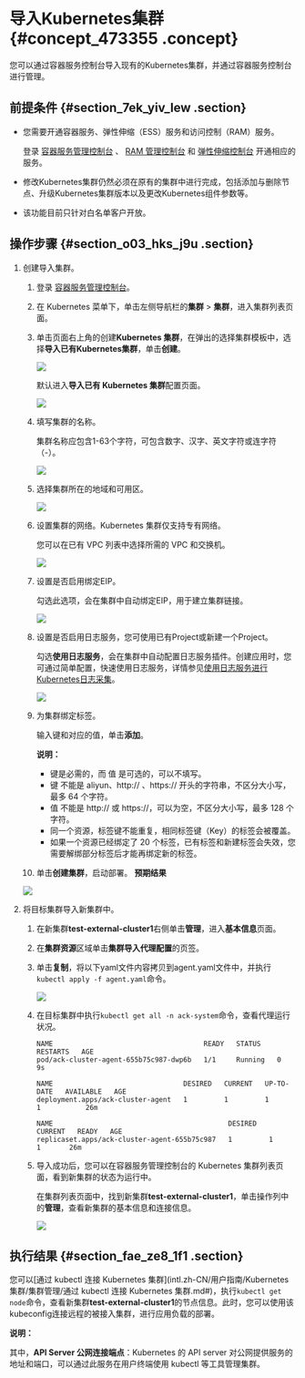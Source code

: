 # 导入Kubernetes集群 {#concept_473355 .concept}

您可以通过容器服务控制台导入现有的Kubernetes集群，并通过容器服务控制台进行管理。

## 前提条件 {#section_7ek_yiv_lew .section}

-   您需要开通容器服务、弹性伸缩（ESS）服务和访问控制（RAM）服务。

    登录 [容器服务管理控制台](https://cs.console.aliyun.com/) 、 [RAM 管理控制台](https://ram.console.aliyun.com/) 和 [弹性伸缩控制台](https://essnew.console.aliyun.com) 开通相应的服务。

-   修改Kubernetes集群仍然必须在原有的集群中进行完成，包括添加与删除节点、升级Kubernetes集群版本以及更改Kubernetes组件参数等。
-   该功能目前只针对白名单客户开放。

## 操作步骤 {#section_o03_hks_j9u .section}

1.  创建导入集群。

    1.  登录 [容器服务管理控制台](https://cs.console.aliyun.com)。
    2.  在 Kubernetes 菜单下，单击左侧导航栏的**集群** \> **集群**，进入集群列表页面。
    3.  单击页面右上角的创建**Kubernetes 集群**，在弹出的选择集群模板中，选择**导入已有Kubernetes集群**，单击**创建**。

        ![](http://static-aliyun-doc.oss-cn-hangzhou.aliyuncs.com/assets/img/380912/155970577248661_zh-CN.png)

        默认进入**导入已有 Kubernetes 集群**配置页面。

        ![](http://static-aliyun-doc.oss-cn-hangzhou.aliyuncs.com/assets/img/380912/155970577248722_zh-CN.png)

    4.  填写集群的名称。

        集群名称应包含1-63个字符，可包含数字、汉字、英文字符或连字符（-）。

        ![](http://static-aliyun-doc.oss-cn-hangzhou.aliyuncs.com/assets/img/380912/155970577248611_zh-CN.png)

    5.  选择集群所在的地域和可用区。

        ![](http://static-aliyun-doc.oss-cn-hangzhou.aliyuncs.com/assets/img/380912/155970577248614_zh-CN.png)

    6.  设置集群的网络。Kubernetes 集群仅支持专有网络。

        您可以在已有 VPC 列表中选择所需的 VPC 和交换机。

        ![](http://static-aliyun-doc.oss-cn-hangzhou.aliyuncs.com/assets/img/380912/155970577248615_zh-CN.png)

    7.  设置是否启用绑定EIP。

        勾选此选项，会在集群中自动绑定EIP，用于建立集群链接。

        ![](http://static-aliyun-doc.oss-cn-hangzhou.aliyuncs.com/assets/img/380912/155970577248725_zh-CN.png)

    8.  设置是否启用日志服务，您可使用已有Project或新建一个Project。

        勾选**使用日志服务**，会在集群中自动配置日志服务插件。创建应用时，您可通过简单配置，快速使用日志服务，详情参见[使用日志服务进行Kubernetes日志采集](intl.zh-CN/用户指南/Kubernetes集群/日志管理/使用日志服务进行Kubernetes日志采集.md#)。

        ![](http://static-aliyun-doc.oss-cn-hangzhou.aliyuncs.com/assets/img/16639/15597057729244_zh-CN.png)

    9.  为集群绑定标签。

        输入键和对应的值，单击**添加**。

        **说明：** 

        -   键是必需的，而 值 是可选的，可以不填写。
        -   键 不能是 aliyun、http:// 、https:// 开头的字符串，不区分大小写，最多 64 个字符。
        -   值 不能是 http:// 或 https://，可以为空，不区分大小写，最多 128 个字符。
        -   同一个资源，标签键不能重复，相同标签键（Key）的标签会被覆盖。
        -   如果一个资源已经绑定了 20 个标签，已有标签和新建标签会失效，您需要解绑部分标签后才能再绑定新的标签。
    10. 单击**创建集群**，启动部署。
    **预期结果**

    ![](http://static-aliyun-doc.oss-cn-hangzhou.aliyuncs.com/assets/img/380912/155970577248728_zh-CN.png)

2.  将目标集群导入新集群中。
    1.  在新集群**test-external-cluster1**右侧单击**管理**，进入**基本信息**页面。
    2.  在**集群资源**区域单击**集群导入代理配置**的页签。
    3.  单击**复制**，将以下yaml文件内容拷贝到agent.yaml文件中，并执行`kubectl apply -f agent.yaml`命令。

        ![](http://static-aliyun-doc.oss-cn-hangzhou.aliyuncs.com/assets/img/380912/155970577248732_zh-CN.png)

    4.  在目标集群中执行`kubectl get all -n ack-system`命令，查看代理运行状况。

        ``` {#codeblock_1qu_7ei_pbr}
        NAME                                     READY   STATUS    RESTARTS   AGE
        pod/ack-cluster-agent-655b75c987-dwp6b   1/1     Running   0          9s
        
        NAME                                DESIRED   CURRENT   UP-TO-DATE   AVAILABLE   AGE
        deployment.apps/ack-cluster-agent   1         1         1            1           26m
        
        NAME                                           DESIRED   CURRENT   READY   AGE
        replicaset.apps/ack-cluster-agent-655b75c987   1         1         1       26m
        ```

    5.  导入成功后，您可以在容器服务管理控制台的 Kubernetes 集群列表页面，看到新集群的状态为运行中。

        在集群列表页面中，找到新集群**test-external-cluster1**，单击操作列中的**管理**，查看新集群的基本信息和连接信息。

        ![](http://static-aliyun-doc.oss-cn-hangzhou.aliyuncs.com/assets/img/380912/155970577248729_zh-CN.png)


## 执行结果 {#section_fae_ze8_1f1 .section}

您可以[通过 kubectl 连接 Kubernetes 集群](intl.zh-CN/用户指南/Kubernetes集群/集群管理/通过 kubectl 连接 Kubernetes 集群.md#)，执行`kubectl get node`命令，查看新集群**test-external-cluster1**的节点信息。此时，您可以使用该kubeconfig连接远程的被接入集群，进行应用负载的部署。

**说明：** 

其中，**API Server 公网连接端点**：Kubernetes 的 API server 对公网提供服务的地址和端口，可以通过此服务在用户终端使用 kubectl 等工具管理集群。

